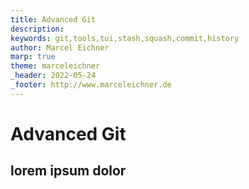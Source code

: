 ```yaml
---
title: Advanced Git
description: 
keywords: git,tools,tui,stash,squash,commit,history
author: Marcel Eichner
marp: true
theme: marceleichner
_header: 2022-05-24
_footer: http://www.marceleichner.de
---
```


<!-- 
- stash
	- git log tree
	- squash merge
	- rewrite history
	- git add -p 
	- tuis (lazygit, gitui, tig)
	- >

<!-- _class: lead -->
# Advanced Git

## lorem ipsum dolor
